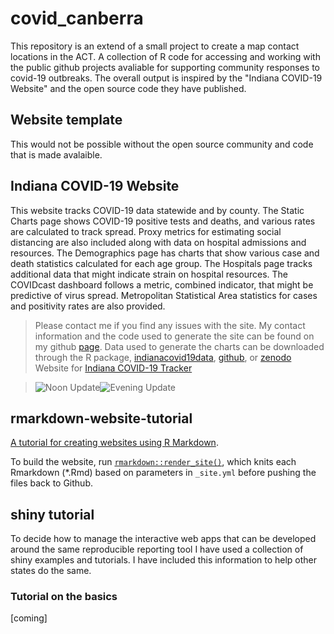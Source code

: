 # covid_canberra

This repository is an extend of a small project to create a map contact locations in the ACT. A collection of R code for accessing and working with the public github projects avaliable for supporting community responses to covid-19 outbreaks. The overall output is inspired by the "Indiana COVID-19 Website" and the open source code they have published.

## Website template

This would not be possible without the open source community and code that is made avalaible.


















## Indiana COVID-19 Website

This website tracks COVID-19 data statewide and by county. The Static Charts page shows COVID-19 positive tests and deaths, and various rates are calculated to track spread. Proxy metrics for estimating social distancing are also included along with data on hospital admissions and resources. The Demographics page has charts that show various case and death statistics calculated for each age group. The Hospitals page tracks additional data that might indicate strain on hospital resources. The COVIDcast dashboard follows a metric, combined indicator, that might be predictive of virus spread. Metropolitan Statistical Area statistics for cases and positivity rates are also provided.

> Please contact me if you find any issues with the site. My contact information and the code used to generate the site can be found on my github [page](https://github.com/ercbk). Data used to generate the charts can be downloaded through the R package, [indianacovid19data](https://ercbk.github.io/indianacovid19data/), [github](https://github.com/ercbk/indianacovid19data), or [zenodo](https://zenodo.org/record/4685381)  Website for [Indiana COVID-19 Tracker](https://github.com/ercbk/Indiana-COVID-19-Tracker)</br>

> ![Noon Update](https://github.com/ercbk/Indiana-COVID-19-Website/workflows/Noon%20Update/badge.svg)![Evening Update](https://github.com/ercbk/Indiana-COVID-19-Website/workflows/Evening%20Update/badge.svg)

## rmarkdown-website-tutorial

[A tutorial for creating websites using R Markdown](https://jules32.github.io/rmarkdown-website-tutorial/).

To build the website, run [`rmarkdown::render_site()`](http://rmarkdown.rstudio.com/rmarkdown_websites.html), which knits each Rmarkdown (*.Rmd) based on parameters in `_site.yml` before pushing the files back to Github. 

## shiny tutorial

To decide how to manage the interactive web apps that can be developed around the same reproducible reporting tool I have used a collection of shiny examples and tutorials. I have included this information to help other states do the same.

### Tutorial on the basics

[coming]
